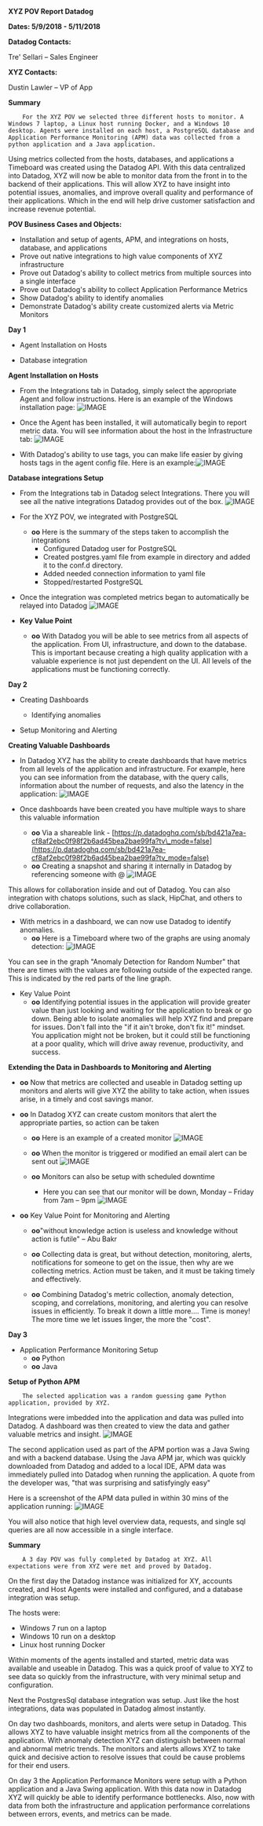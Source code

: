 **XYZ POV Report
Datadog**

**Dates: 5/9/2018 - 5/11/2018**

**Datadog Contacts:**

Tre&#39; Sellari – Sales Engineer

**XYZ Contacts:**

Dustin Lawler – VP of App

**Summary**

        For the XYZ POV we selected three different hosts to monitor. A Windows 7 laptop, a Linux host running Docker, and a Windows 10 desktop. Agents were installed on each host, a PostgreSQL database and Application Performance Monitoring (APM) data was collected from a python application and a Java application.

Using metrics collected from the hosts, databases, and applications a Timeboard was created using the Datadog API. With this data centralized into Datadog, XYZ will now be able to monitor data from the front in to the backend of their applications. This will allow XYZ to have insight into potential issues, anomalies, and improve overall quality and performance of their applications. Which in the end will help drive customer satisfaction and increase revenue potential.

**POV Business Cases and Objects:**

- Installation and setup of agents, APM, and integrations on hosts, database, and applications
- Prove out native integrations to high value components of XYZ infrastructure
- Prove out Datadog&#39;s ability to collect metrics from multiple sources into a single interface
- Prove out Datadog&#39;s ability to collect Application Performance Metrics
- Show Datadog&#39;s ability to identify anomalies
- Demonstrate Datadog&#39;s ability create customized alerts via Metric Monitors







**Day 1**

- Agent Installation on Hosts

- Database integration

**Agent Installation on Hosts**

- From the Integrations tab in Datadog, simply select the appropriate Agent and follow instructions. Here is an example of the Windows installation page:
![IMAGE](https://raw.githubusercontent.com/sellarit9/hiring-engineers/master/IMAGE1.png)


- Once the Agent has been installed, it will automatically begin to report metric data. You will see information about the host in the Infrastructure tab:
![IMAGE](https://raw.githubusercontent.com/sellarit9/hiring-engineers/master/IMAGE2.png)



- With Datadog&#39;s ability to use tags, you can make life easier by giving hosts tags in the agent config file.
Here is an example:![IMAGE](https://raw.githubusercontent.com/sellarit9/hiring-engineers/master/IMAGE3.png)

**Database integrations Setup**

- From the Integrations tab in Datadog select Integrations. There you will see all the native integrations Datadog provides out of the box.
![IMAGE](https://raw.githubusercontent.com/sellarit9/hiring-engineers/master/IMAGE4.png)


- For the XYZ POV, we integrated with PostgreSQL
  - **oo** Here is the summary of the steps taken to accomplish the integrations
    - Configured Datadog user for PostgreSQL
    - Created postgres.yaml file from example in directory and added it to the conf.d directory.
    - Added needed connection information to yaml file
    - Stopped/restarted PostgreSQL

- Once the integration was completed metrics began to automatically be relayed into Datadog
![IMAGE](https://raw.githubusercontent.com/sellarit9/hiring-engineers/master/IMAGE5.png)

- **Key Value Point**
  - **oo** With Datadog you will be able to see metrics from all aspects of the application. From UI, infrastructure, and down to the database. This is important because creating a high quality application with a valuable experience is not just dependent on the UI. All levels of the applications must be functioning correctly.

**Day 2**

- Creating Dashboards
  - Identifying anomalies

- Setup Monitoring and Alerting


**Creating Valuable Dashboards**

- In Datadog XYZ has the ability to create dashboards that have metrics from all levels of the application and infrastructure.
For example, here you can see information from the database, with the query calls, information about the number of requests, and also the latency in the application:
![IMAGE](https://raw.githubusercontent.com/sellarit9/hiring-engineers/master/IMAGE6.png)


- Once dashboards have been created you have multiple ways to share this valuable information
  - **oo** Via a shareable link - [https://p.datadoghq.com/sb/bd421a7ea-cf8af2ebc0f98f2b6ad45bea2bae99fa?tv\_mode=false](https://p.datadoghq.com/sb/bd421a7ea-cf8af2ebc0f98f2b6ad45bea2bae99fa?tv_mode=false)
  - **oo** Creating a snapshot and sharing it internally in Datadog by referencing someone with @
![IMAGE](https://raw.githubusercontent.com/sellarit9/hiring-engineers/master/IMAGE7.png)

This allows for collaboration inside and out of Datadog. You can also integration with chatops solutions, such as slack, HipChat, and others to drive collaboration.



- With metrics in a dashboard, we can now use Datadog to identify anomalies.
  - **oo** Here is a Timeboard where two of the graphs are using anomaly detection:
![IMAGE](https://raw.githubusercontent.com/sellarit9/hiring-engineers/master/IMAGE8.png)

You can see in the graph &quot;Anomaly Detection for Random Number&quot; that there are times with the values are following outside of the expected range. This is indicated by the red parts of the line graph.

- Key Value Point
  - **oo** Identifying potential issues in the application will provide greater value than just looking and waiting for the application to break or go down. Being able to isolate anomalies will help XYZ find and prepare for issues. Don&#39;t fall into the &quot;if it ain&#39;t broke, don&#39;t fix it!&quot; mindset. You application might not be broken, but it could still be functioning at a poor quality, which will drive away revenue, productivity, and success.


**Extending the Data in Dashboards to Monitoring and Alerting**

- **oo** Now that metrics are collected and useable in Datadog setting up monitors and alerts will give XYZ the ability to take action, when issues arise, in a timely and cost savings manor.

- **oo** In Datadog XYZ can create custom monitors that alert the appropriate parties, so action can be taken
  - **oo** Here is an example of a created monitor
![IMAGE](https://raw.githubusercontent.com/sellarit9/hiring-engineers/master/IMAGE9.png)



  - **oo** When the monitor is triggered or modified an email alert can be sent out
![IMAGE](https://raw.githubusercontent.com/sellarit9/hiring-engineers/master/IMAGE10.png)



  - **oo** Monitors can also be setup with scheduled downtime
    - Here you can see that our monitor will be down,
Monday – Friday from 7am – 9pm
![IMAGE](https://raw.githubusercontent.com/sellarit9/hiring-engineers/master/IMAGE11.png)


- **oo** Key Value Point for Monitoring and Alerting
  - **oo**&quot;without knowledge action is useless and knowledge without action is futile&quot; – Abu Bakr

  - **oo** Collecting data is great, but without detection, monitoring, alerts, notifications for someone to get on the issue, then why are we collecting metrics. Action must be taken, and it must be taking timely and effectively.

  - **oo** Combining Datadog&#39;s metric collection, anomaly detection, scoping, and correlations, monitoring, and alerting you can resolve issues in efficiently. To break it down a little more…. Time is money! The more time we let issues linger, the more the &quot;cost&quot;.



**Day 3**

- Application Performance Monitoring Setup
  - **oo** Python
  - **oo** Java


**Setup of Python APM**

        The selected application was a random guessing game Python application, provided by XYZ.

Integrations were imbedded into the application and data was pulled into Datadog. A dashboard was then created to view the data and gather valuable metrics and insight.
![IMAGE](https://raw.githubusercontent.com/sellarit9/hiring-engineers/master/IMAGE12.png)

The second application used as part of the APM portion was a Java Swing and with a backend database. Using the Java APM jar, which was quickly downloaded from Datadog and added to a local IDE, APM data was immediately pulled into Datadog when running the application.
A quote from the developer was, &quot;that was surprising and satisfyingly easy&quot;

Here is a screenshot of the APM data pulled in within 30 mins of the application running:
![IMAGE](https://raw.githubusercontent.com/sellarit9/hiring-engineers/master/IMAGE13.png)

You will also notice that high level overview data, requests, and single sql queries are all now accessible in a single interface.

**Summary**

        A 3 day POV was fully completed by Datadog at XYZ. All expectations were from XYZ were met and proved by Datadog.

On the first day the Datadog instance was initialized for XY, accounts created, and Host Agents were installed and configured, and a database integration was setup.

The hosts were:

- Windows 7 run on a laptop
- Windows 10 run on a desktop
- Linux host running Docker


Within moments of the agents installed and started, metric data was available and useable in Datadog. This was a quick proof of value to XYZ to see data so quickly from the infrastructure, with very minimal setup and configuration.

Next the PostgresSql database integration was setup. Just like the host integrations, data was populated in Datadog almost instantly.

On day two dashboards, monitors, and alerts were setup in Datadog. This allows XYZ to have valuable insight metrics from all the components of the application. With anomaly detection XYZ can distinguish between normal and abnormal metric trends. The monitors and alerts allows XYZ to take quick and decisive action to resolve issues that could be cause problems for their end users.

On day 3 the Application Performance Monitors were setup with a Python application and a Java Swing application. With this data now in Datadog XYZ will quickly be able to identify performance bottlenecks. Also, now with data from both the infrastructure and application performance correlations between errors, events, and metrics can be made.
